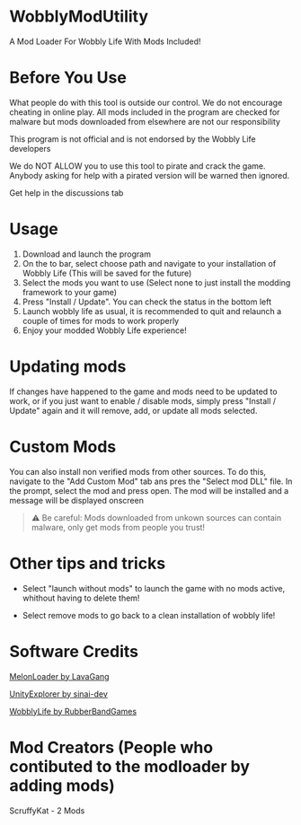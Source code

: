 # WobblyModUtility
A Mod Loader For Wobbly Life With Mods Included!

# Before You Use
What people do with this tool is outside our control. We do not encourage cheating in online play. All mods included in the program are checked for malware but mods downloaded from elsewhere are not our responsibility 

This program is not official and is not endorsed by the Wobbly Life developers

We do NOT ALLOW you to use this tool to pirate and crack the game. Anybody asking for help with a pirated version will be warned then ignored.

Get help in the discussions tab

# Usage
1. Download and launch the program
2. On the to bar, select choose path and navigate to your installation of Wobbly Life (This will be saved for the future)
3. Select the mods you want to use (Select none to just install the modding framework to your game)
4. Press "Install / Update". You can check the status in the bottom left
5. Launch wobbly life as usual, it is recommended to quit and relaunch a couple of times for mods to work properly
6. Enjoy your modded Wobbly Life experience!

# Updating mods
If changes have happened to the game and mods need to be updated to work, or if you just want to enable / disable mods, simply press "Install /  Update" again and it will remove, add, or update all mods selected.

# Custom Mods
You can also install non verified mods from other sources. To do this, navigate to the "Add Custom Mod" tab ans pres the "Select mod DLL" file. In the prompt, select the mod and press open. The mod will be installed and a message will be displayed onscreen

> ⚠️ Be careful: Mods downloaded from unkown sources can contain malware, only get mods from people you trust! 

# Other tips and tricks

- Select "launch without mods" to launch the game with no mods active, whithout having to delete them!

- Select remove mods to go back to a clean installation of wobbly life!

# Software Credits

[MelonLoader by LavaGang](https://github.com/LavaGang/MelonLoader)

[UnityExplorer by sinai-dev](https://github.com/sinai-dev/UnityExplorer)

[WobblyLife by RubberBandGames](https://www.rubberbandgames.com/)

# Mod Creators (People who contibuted to the modloader by adding mods)

ScruffyKat - 2 Mods
